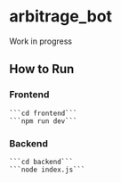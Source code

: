 # arbitrage_bot
Work in progress

## How to Run
### Frontend
    ```cd frontend```
    ```npm run dev```

### Backend
    ```cd backend```
    ```node index.js```